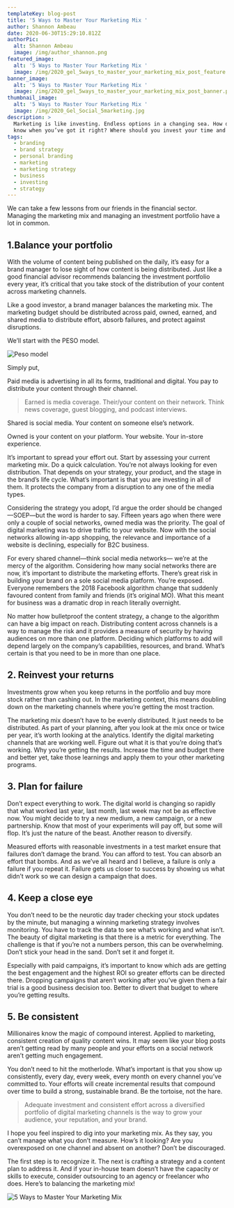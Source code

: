 ```yaml
---
templateKey: blog-post
title: '5 Ways to Master Your Marketing Mix '
author: Shannon Ambeau
date: 2020-06-30T15:29:10.812Z
authorPic:
  alt: Shannon Ambeau
  image: /img/author_shannon.png
featured_image:
  alt: '5 Ways to Master Your Marketing Mix '
  image: /img/2020_gel_5ways_to_master_your_marketing_mix_post_feature.png
banner_image:
  alt: '5 Ways to Master Your Marketing Mix '
  image: /img/2020_gel_5ways_to_master_your_marketing_mix_post_banner.png
thumbnail_image:
  alt: '5 Ways to Master Your Marketing Mix '
  image: /img/2020_Gel_Social_5marketing.jpg
description: >
  Marketing is like investing. Endless options in a changing sea. How do you
  know when you’ve got it right? Where should you invest your time and money?
tags:
  - branding
  - brand strategy
  - personal branding
  - marketing
  - marketing strategy
  - business
  - investing
  - strategy
---
```

We can take a few lessons from our friends in the financial sector. Managing the marketing mix and managing an investment portfolio have a lot in common. 

## 1.Balance your portfolio

With the volume of content being published on the daily, it’s easy for a brand manager to lose sight of how content is being distributed. Just like a good financial advisor recommends balancing the investment portfolio every year, it’s critical that you take stock of the distribution of your content across marketing channels. 

Like a good investor, a brand manager balances the marketing mix. The marketing budget should be distributed across paid, owned, earned, and shared media to distribute effort, absorb failures, and protect against disruptions. 

We’ll start with the PESO model. 

![Peso model](/img/2020_gel_5ways_to_master_your_marketing_mix_post_peso_model.png)

Simply put, 

Paid media is advertising in all its forms, traditional and digital. You pay to distribute your content through their channel.

> Earned is media coverage. Their/your content on their network. Think news coverage, guest blogging, and podcast interviews.

Shared is social media. Your content on someone else’s network.

Owned is your content on your platform. Your website. Your in-store experience.

It’s important to spread your effort out. Start by assessing your current marketing mix. Do a quick calculation. You’re not always looking for even distribution. That depends on your strategy, your product, and the stage in the brand’s life cycle. What’s important is that you are investing in all of them. It protects the company from a disruption to any one of the media types. 

Considering the strategy you adopt, I’d argue the order should be changed—SOEP—but the word is harder to say. Fifteen years ago when there were only a couple of social networks, owned media was the priority. The goal of digital marketing was to drive traffic to your website. Now with the social networks allowing in-app shopping, the relevance and importance of a website is declining, especially for B2C business. 

For every shared channel—think social media networks— we’re at the mercy of the algorithm. Considering how many social networks there are now, it’s important to distribute the marketing efforts. There’s great risk in building your brand on a sole social media platform. You’re exposed.  Everyone remembers the 2018 Facebook algorithm change that suddenly favoured content from family and friends (it’s original MO). What this meant for business was a dramatic drop in reach literally overnight. 

No matter how bulletproof the content strategy, a change to the algorithm can have a big impact on reach. Distributing content across channels is a way to manage the risk and it provides a measure of security by having audiences on more than one platform. Deciding which platforms to add will depend largely on the company’s capabilities, resources, and brand. What’s certain is that you need to be in more than one place.

## 2. Reinvest your returns

Investments grow when you keep returns in the portfolio and buy more stock rather than cashing out. In the marketing context, this means doubling down on the marketing channels where you’re getting the most traction. 

The marketing mix doesn’t have to be evenly distributed. It just needs to be distributed. As part of your planning, after you look at the mix once or twice per year, it’s worth looking at the analytics. Identify the digital marketing channels that are working well. Figure out what it is that you’re doing that’s working. Why you’re getting the results. Increase the time and budget there and better yet, take those learnings and apply them to your other marketing programs.

## 3. Plan for failure

Don’t expect everything to work. The digital world is changing so rapidly that what worked last year, last month, last week may not be as effective now. You might decide to try a new medium, a new campaign, or a new partnership. Know that most of your experiments will pay off, but some will flop. It’s just the nature of the beast. Another reason to diversify. 

Measured efforts with reasonable investments in a test market ensure that failures don’t damage the brand. You can afford to test. You can absorb an effort that bombs. And as we’ve all heard and I believe, a failure is only a failure if you repeat it. Failure gets us closer to success by showing us what didn’t work so we can design a campaign that does. 

## 4. Keep a close eye

You don’t need to be the neurotic day trader checking your stock updates by the minute, but managing a winning marketing strategy involves monitoring. You have to track the data to see what’s working and what isn’t. The beauty of digital marketing is that there is a metric for everything. The challenge is that if you’re not a numbers person, this can be overwhelming. Don’t stick your head in the sand. Don’t set it and forget it. 

Especially with paid campaigns, it’s important to know which ads are getting the best engagement and the highest ROI so greater efforts can be directed there. Dropping campaigns that aren’t working after you’ve given them a fair trial is a good business decision too. Better to divert that budget to where you’re getting results. 

## 5. Be consistent

Millionaires know the magic of compound interest. Applied to marketing, consistent creation of quality content wins. It may seem like your blog posts aren’t getting read by many people and your efforts on a social network aren’t getting much engagement. 

You don’t need to hit the motherlode. What’s important is that you show up consistently, every day, every week, every month on every channel you’ve committed to. Your efforts will create incremental results that compound over time to build a strong, sustainable brand. Be the tortoise, not the hare. 

> Adequate investment and consistent effort across a diversified portfolio of digital marketing channels is the way to grow your audience, your reputation, and your brand. 

I hope you feel inspired to dig into your marketing mix. As they say, you can’t manage what you don’t measure. How’s it looking? Are you overexposed on one channel and absent on another? Don’t be discouraged. 

The first step is to recognize it. The next is crafting a strategy and a content plan to address it. And if your in-house team doesn’t have the capacity or skills to execute, consider outsourcing to an agency or freelancer who does. Here’s to balancing the marketing mix!

![5 Ways to Master Your Marketing Mix ](/img/2020_gel_5ways_to_master_your_marketing_mix_post-09.png)
